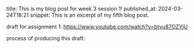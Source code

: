 
title: This is my blog post for week 3 session 1!
published_at: 2024-03-24T18:21
snippet: This is an excerpt of my fifth blog post.

draft for assignment 1:
https://www.youtube.com/watch?v=btyu87OZYiU

process of producing this draft:

